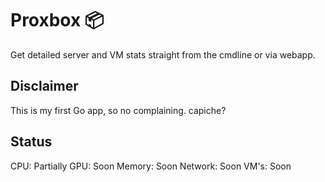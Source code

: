 # Proxbox 📦
Get detailed server and VM stats straight from the cmdline or via webapp.


## Disclaimer

This is my first Go app, so no complaining. capiche?



## Status
CPU: Partially
GPU: Soon
Memory: Soon
Network: Soon
VM's: Soon

